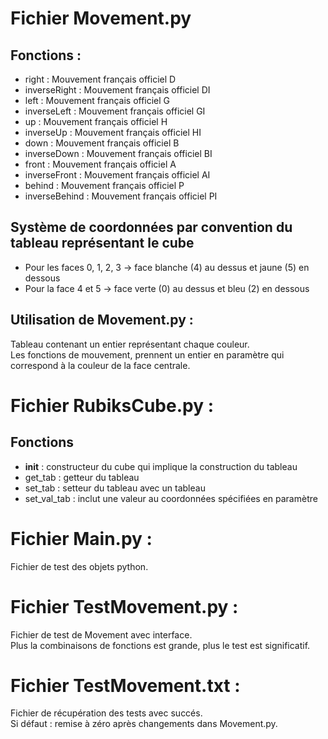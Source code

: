 # Fichier Movement.py
Fonctions :
-

  * right : Mouvement français officiel D
  * inverseRight : Mouvement français officiel DI
  * left : Mouvement français officiel G
  * inverseLeft : Mouvement français officiel GI
  * up : Mouvement français officiel H
  * inverseUp : Mouvement français officiel HI
  * down : Mouvement français officiel B
  * inverseDown : Mouvement français officiel BI
  * front : Mouvement français officiel A
  * inverseFront : Mouvement français officiel AI
  * behind : Mouvement français officiel P
  * inverseBehind : Mouvement français officiel PI

Système de coordonnées par convention du tableau représentant le cube
-

  * Pour les faces 0, 1, 2, 3 -> face blanche (4) au dessus et jaune (5) en dessous
  * Pour la face 4 et 5 -> face verte (0) au dessus et bleu (2) en dessous

Utilisation de Movement.py :
-

Tableau contenant un entier représentant chaque couleur.  
Les fonctions de mouvement, prennent un entier en paramètre qui correspond à la couleur de la face centrale.  

# Fichier RubiksCube.py :
Fonctions
-

  * __init__ : constructeur du cube qui implique la construction du tableau
  * get_tab : getteur du tableau
  * set_tab : setteur du tableau avec un tableau
  * set_val_tab : inclut une valeur au coordonnées spécifiées en paramètre

# Fichier Main.py :

Fichier de test des objets python.

# Fichier TestMovement.py :

Fichier de test de Movement avec interface.  
Plus la combinaisons de fonctions est grande, plus le test est significatif.  

# Fichier TestMovement.txt :

Fichier de récupération des tests avec succés.  
Si défaut : remise à zéro après changements dans Movement.py.  

